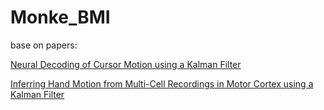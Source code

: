 # Monke_BMI

base on papers:

[Neural Decoding of Cursor Motion using a Kalman Filter](https://citeseerx.ist.psu.edu/document?repid=rep1&type=pdf&doi=5eaa36d816577d2e8046e42e132bcf1bc8dc02d5)

[Inferring Hand Motion from Multi-Cell Recordings in
Motor Cortex using a Kalman Filter](http://static.cs.brown.edu/people/mjblack/Papers/sab2002.pdf)
